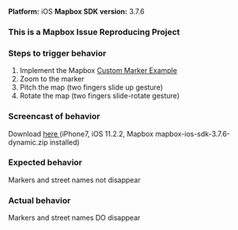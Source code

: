 <!--
Hello and thanks for contributing! To help us diagnose your problem quickly, please:

- Include a minimal demonstration of the bug, including code, logs, and screenshots.
- Ensure you can reproduce the bug using the latest release.
- Only post to report a bug or request a feature; direct all other questions to: https://stackoverflow.com/questions/tagged/mapbox
-->

**Platform:** iOS
**Mapbox SDK version:** 3.7.6

### This is a Mapbox Issue Reproducing Project

### Steps to trigger behavior

1. Implement the Mapbox [Custom Marker Example](https://www.mapbox.com/ios-sdk/examples/marker-image/)
2. Zoom to the marker
3. Pitch the map (two fingers slide up gesture)
4. Rotate the map (two fingers slide-rotate gesture)

### Screencast of behavior 
Download [here ](https://drive.google.com/open?id=1F0s4FIwAujl7LcTuxh3YjLScUX3J2AMb)
(iPhone7, iOS 11.2.2, Mapbox mapbox-ios-sdk-3.7.6-dynamic.zip installed)

### Expected behavior
Markers and street names not disappear
### Actual behavior
Markers and street names DO disappear

